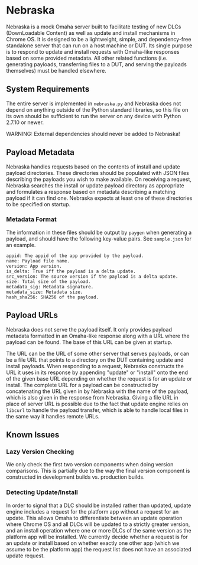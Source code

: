 # Nebraska

Nebraska is a mock Omaha server built to facilitate testing of new DLCs
(DownLoadable Content) as well as update and install mechanisms in Chrome OS. It
is designed to be a lightweight, simple, and dependency-free standalone server
that can run on a host machine or DUT. Its single purpose is to respond
to update and install requests with Omaha-like responses based on some provided
metadata. All other related functions (i.e. generating payloads, transferring
files to a DUT, and serving the payloads themselves) must be handled
elsewhere.

## System Requirements

The entire server is implemented in `nebraska.py` and Nebraska does not depend
on anything outside of the Python standard libraries, so this file on its own
should be sufficient to run the server on any device with Python 2.7.10 or
newer.

WARNING: External dependencies should never be added to Nebraska!

## Payload Metadata

Nebraska handles requests based on the contents of install and update payload
directories. These directories should be populated with JSON files describing
the payloads you wish to make available. On receiving a request, Nebraska
searches the install or update payload directory as appropriate and formulates
a response based on metadata describing a matching payload if it can find one.
Nebraska expects at least one of these directories to be specified on startup.

### Metadata Format

The information in these files should be output by `paygen` when generating
a payload, and should have the following key-value pairs. See `sample.json` for
an example.

```
appid: The appid of the app provided by the payload.
name: Payload file name.
version: App version.
is_delta: True iff the payload is a delta update.
src_version: The source version if the payload is a delta update.
size: Total size of the payload.
metadata_sig: Metadata signature.
metadata_size: Metadata size.
hash_sha256: SHA256 of the payload.
```

## Payload URLs

Nebraska does not serve the payload itself. It only provides payload metadata
formatted in an Omaha-like response along with a URL where the payload can be
found. The base of this URL can be given at startup.

The URL can be the URL of some other server that serves payloads, or can be a
file URL that points to a directory on the DUT containing update and install
payloads. When responding to a request, Nebraska constructs the URL it uses in
its response by appending "update" or "install" onto the end of the given base
URL depending on whether the request is for an update or install. The complete
URL for a payload can be constructed by concatenating the URL given in by
Nebraska with the name of the payload, which is also given in the response from
Nebraska. Giving a file URL in place of server URL is possible due to the fact
that update engine relies on `libcurl` to handle the payload transfer, which is
able to handle local files in the same way it handles remote URLs.

## Known Issues

### Lazy Version Checking

We only check the first two version components when doing version comparisons.
This is partially due to the way the final version component is constructed in
development builds vs. production builds.

### Detecting Update/Install

In order to signal that a DLC should be installed rather than updated, update
engine includes a request for the platform app without a request for an update.
This allows Omaha to differentiate between an update operation where Chrome OS
and all DLCs will be updated to a strictly greater version, and an install
operation where one or more DLCs of the same version as the platform app will be
installed. We currently decide whether a request is for an update or install
based on whether exactly one other app (which we assume to be the platform app)
the request list does not have an associated update request.
